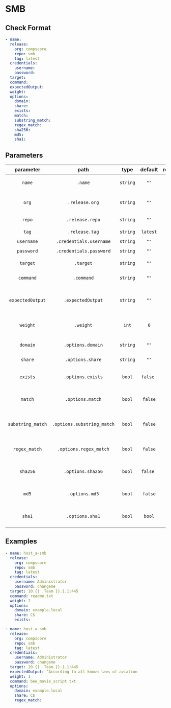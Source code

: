 # SMB

## Check Format

```yaml
- name:
  release:
    org: compscore
    repo: smb
    tag: latest
  credentials:
    username:
    password:
  target:
  command:
  expectedOutput:
  weight:
  options:
    domain:
    share:
    exists:
    match:
    substring_match:
    regex_match:
    sha256:
    md5:
    sha1:
```

## Parameters

|     parameter     |            path            |   type   | default  | required | description                                           |
| :---------------: | :------------------------: | :------: | :------: | :------: | :---------------------------------------------------- |
|      `name`       |          `.name`           | `string` |   `""`   |  `true`  | `name of check (must be unique)`                      |
|       `org`       |       `.release.org`       | `string` |   `""`   |  `true`  | `organization that check repository belongs to`       |
|      `repo`       |      `.release.repo`       | `string` |   `""`   |  `true`  | `repository of the check`                             |
|       `tag`       |       `.release.tag`       | `string` | `latest` | `false`  | `tagged version of check`                             |
|    `username`     |  `.credentials.username`   | `string` |   `""`   | `false`  | `smb username`                                        |
|    `password`     |  `.credentials.password`   | `string` |   `""`   | `false`  | `default smb password`                                |
|     `target`      |         `.target`          | `string` |   `""`   |  `true`  | `network target for smb server`                       |
|     `command`     |         `.command`         | `string` |   `""`   | `false`  | `file tp check against expectedOutput`                |
| `expectedOutput`  |     `.expectedOutput`      | `string` |   `""`   | `false`  | `expected output for check to measured against`       |
|     `weight`      |         `.weight`          |  `int`   |   `0`    |  `true`  | `amount of points a successful check is worth`        |
|     `domain`      |     `.options.domain`      | `string` |   `""`   |  `true`  | `domain of the targeted smb server `                  |
|      `share`      |      `.options.share`      | `string` |   `""`   |  `true`  | `targeted smb share`                                  |
|     `exists`      |     `.options.exists`      |  `bool`  | `false ` | `false`  | `check targeted file exists and can be accessed`      |
|      `match`      |      `.options.match`      |  `bool`  | `false`  | `false`  | `check contents of targeted file are exact match`     |
| `substring_match` | `.options.substring_match` |  `bool`  | `false`  | `false`  | `check contents of targeted file are substring match` |
|   `regex_match`   |   `.options.regex_match`   |  `bool`  | `false`  | `false`  | `check contents of targeted file are regex match`     |
|     `sha256`      |     `.options.sha256`      |  `bool`  | `false ` | `false`  | `check sha256 hash of targeted file matches hash`     |
|       `md5`       |       `.options.md5`       |  `bool`  | `false`  | `false`  | `check md5 hash of targeted file matches hash`        |
|      `sha1`       |      `.options.sha1`       |  `bool`  |  `bool`  | `false`  | `check sha1 hash of targeted file matches hash`       |

## Examples

```yaml
- name: host_a-smb
  release:
    org: compscore
    repo: smb
    tag: latest
  credentials:
    username: Administrator
    password: changeme
  target: 10.{{ .Team }}.1.1:445
  command: readme.txt
  weight: 2
  options:
    domain: example.local
    share: C$
    exists:
```

```yaml
- name: host_a-smb
  release:
    org: compscore
    repo: smb
    tag: latest
  credentials:
    username: Administrator
    password: changeme
  target: 10.{{ .Team }}.1.1:445
  expectedOutput: ^According to all known laws of aviation
  weight: 1
  command: bee_movie_script.txt
  options:
    domain: example.local
    share: C$
    regex_match:
```
